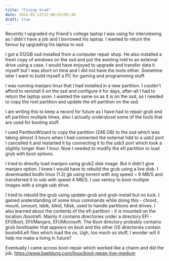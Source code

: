 ```yaml
---
title: "Fixing Grub"
date: 2024-05-12T12:00:52+05:30
draft: true
---
```


Recently I upgraded my friend's college laptop I was using for interviewing as I didn't have a job and I borrowed his laptop. I wanted to return the favour by upgrading his laptop to ssd.

I got a 512GB ssd installed from a computer repair shop. He also installed a fresh copy of windows on the ssd and put the existing hdd to an external drive using a case. I would have enjoyed to upgrade and transfer data it myself but I was short on time and I did not have the tools either. Sometime later I want to build myself a PC for gaming and programming stuff.

I was running manjaro linux that I had installed in a new partition. I couldn't afford to reinstall it on the ssd and configure it for days, after-all I had to return the laptop soon. I wanted the same os as it is on the ssd, so I needed to copy the root partition and update the efi partition on the ssd.

I am writing this to keep a record for future as I have had to repair grub and efi partition multiple times, also I actually understood some of the tools that are used for booting stuff.

I used PartitionWizard to copy the partition (246 GB) to the ssd which was taking almost 3 hours when I had connected the external hdd to a usb2 port I cancelled it and restarted it by connecting it to the usb3 port which took a slightly longer than 1 hour. Now I needed to modify the efi partition to load grub with boot options.

I tried to directly load manjaro using grub2 disk image. But it didn't give manjaro option. I knew I would have to rebuild the grub using a live disk. I downloaded bodhi linux (1.3) gb using torrent with avg speed ~ 9 MB/S and transferred it to usb with speed 4 MB/S. 
I use ventoy to boot multiple images with a single usb drive.

I tried to rebuild the grub using update-grub and grub-install but no luck. I gained understanding of some linux commands while doing this - chroot, mount, umount, lsblk, blkid, fdisk, used to handle partitions and drives.
I also learned about the contents of the efi partition - it is mounted on the location /boot/efi. Mainly it contains directories under a directory EFI - EFI/Boot, EFI/Manjaro, EFI/Microsoft. The Boot directory probably contains grub bootloader that appears on boot and the other OS directories contain bootx64.efi files which load the os. Ugh, too much os stuff, I wonder will it help me make a living in future?

Eventually I came across boot-repair which worked like a charm and did the job.
https://www.baeldung.com/linux/boot-repair-live-medium
